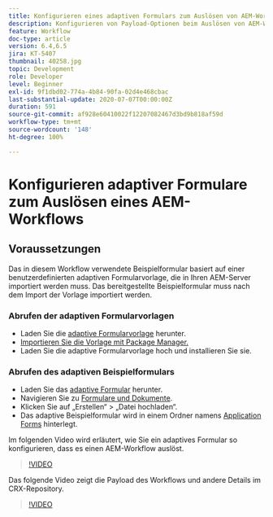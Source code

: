 ```yaml
---
title: Konfigurieren eines adaptiven Formulars zum Auslösen von AEM-Workflows – Übersicht
description: Konfigurieren von Payload-Optionen beim Auslösen von AEM-Workflows bei der Formularübermittlung
feature: Workflow
doc-type: article
version: 6.4,6.5
jira: KT-5407
thumbnail: 40258.jpg
topic: Development
role: Developer
level: Beginner
exl-id: 9f1dbd02-774a-4b84-90fa-02d4e468cbac
last-substantial-update: 2020-07-07T00:00:00Z
duration: 591
source-git-commit: af928e60410022f12207082467d3bd9b818af59d
workflow-type: tm+mt
source-wordcount: '148'
ht-degree: 100%

---
```


# Konfigurieren adaptiver Formulare zum Auslösen eines AEM-Workflows 

## Voraussetzungen

Das in diesem Workflow verwendete Beispielformular basiert auf einer benutzerdefinierten adaptiven Formularvorlage, die in Ihren AEM-Server importiert werden muss. Das bereitgestellte Beispielformular muss nach dem Import der Vorlage importiert werden.

### Abrufen der adaptiven Formularvorlagen

* Laden Sie die [adaptive Formularvorlage](assets/af-form-template.zip) herunter.
* [Importieren Sie die Vorlage mit Package Manager.](http://localhost:4502/crx/packmgr/index.jsp)
* Laden Sie die adaptive Formularvorlage hoch und installieren Sie sie.

### Abrufen des adaptiven Beispielformulars

* Laden Sie das [adaptive Formular](assets/peak-application-form.zip) herunter.
* Navigieren Sie zu [Formulare und Dokumente](http://localhost:4502/aem/forms.html/content/dam/formsanddocuments).
* Klicken Sie auf „Erstellen“ > „Datei hochladen“.
* Das adaptive Beispielformular wird in einem Ordner namens [Application Forms](http://localhost:4502/aem/forms.html/content/dam/formsanddocuments/applicationforms) hinterlegt.

Im folgenden Video wird erläutert, wie Sie ein adaptives Formular so konfigurieren, dass es einen AEM-Workflow auslöst.
>[!VIDEO](https://video.tv.adobe.com/v/40258?quality=12&learn=on)

Das folgende Video zeigt die Payload des Workflows und andere Details im CRX-Repository.

>[!VIDEO](https://video.tv.adobe.com/v/40259?quality=12&learn=on)
